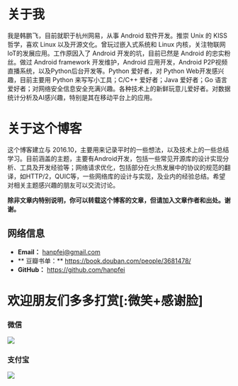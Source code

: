 # 关于我

我是韩鹏飞，目前就职于杭州网易，从事 Android 软件开发。推崇 Unix 的 KISS 哲学，喜欢 Linux 以及开源文化。曾玩过嵌入式系统和 Linux 内核，关注物联网IoT的发展应用。工作原因入了 Android 开发的坑，目前已然是 Android 的忠实粉丝。做过 Android framework 开发维护，Android 应用开发，Android P2P视频直播系统，以及Python后台开发等。Python 爱好者，对 Python Web开发感兴趣，目前主要用 Python 来写写小工具；C/C++ 爱好者；Java 爱好者；Go 语言爱好者；对网络安全信息安全充满兴趣。各种技术上的新鲜玩意儿爱好者。对数据统计分析及AI感兴趣，特别是其在移动平台上的应用。

# 关于这个博客

这个博客建立与 2016.10，主要用来记录平时的一些想法，以及技术上的一些总结学习。目前涵盖的主题，主要有Android开发，包括一些常见开源库的设计实现分析、工具及开发经验等；网络请求优化，包括部分在火热发展中的协议的规范的翻译，如HTTP/2，QUIC等，一些网络库的设计与实现，及业内的经验总结。希望对相关主题感兴趣的朋友可以交流讨论。

**除非文章内特别说明，你可以转载这个博客的文章，但请加入文章作者和出处。谢谢。**

## 网络信息

* **Email：** hanpfei@gmail.com
* ** 豆瓣书单：** https://book.douban.com/people/3681478/
* **GitHub：** https://github.com/hanpfei

# 欢迎朋友们多多打赏[:微笑+感谢脸]

### 微信
![](https://www.wolfcstech.com/images/wxpay.png)

### 支付宝
![](https://www.wolfcstech.com/images/alipay.jpg) 
